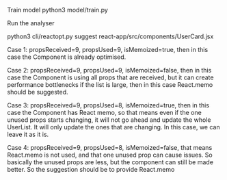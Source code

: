 Train model
python3 model/train.py

Run the analyser

python3 cli/reactopt.py suggest react-app/src/components/UserCard.jsx

Case 1: propsReceived=9, propsUsed=9, isMemoized=true, then in this case the Component is already optimised.

Case 2: propsReceived=9, propsUsed=9, isMemoized=false, then in this case the Component is using all props that are received, but it can create performance bottlenecks if the list is large, then in this case React.memo should be suggested.

Case 3: propsReceived=9, propsUsed=8, isMemoized=true, then in this case the Component has React memo, so that means even if the one unused props starts changing, it will not go ahead and update the whole UserList. It will only update the ones that are changing. In this case, we can leave it as it is.

Case 4: propsReceived=9, propsUsed=8, isMemoized=false, that means React.memo is not used, and that one unused prop can cause issues. So basically the unused props are less, but the component can still be made better. So the suggestion should be to provide React.memo
